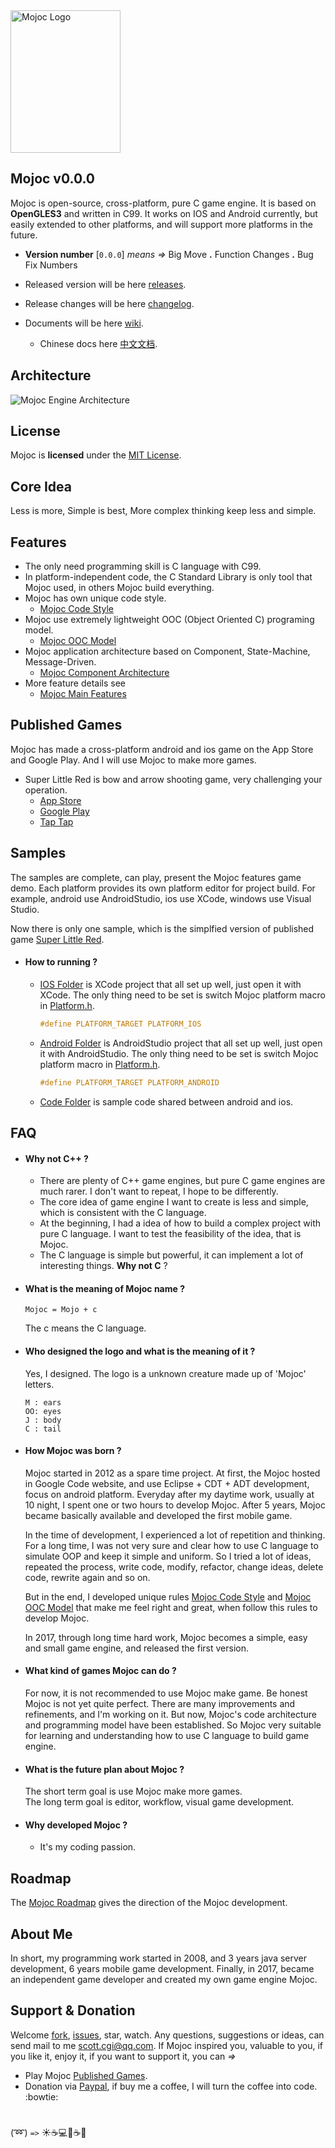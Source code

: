 <img src="https://github.com/scottcgi/Mojoc/raw/master/Docs/Pic/Logo.png" width="176" height="228" alt="Mojoc Logo" title="Mojoc Logo" />

## Mojoc v0.0.0

Mojoc is open-source, cross-platform, pure C game engine. It is based on **OpenGLES3** and written in C99. It works on IOS and Android currently, but easily extended to other platforms, and will support more platforms in the future.

* **Version number** [`0.0.0`] _means =>_ Big Move **.** Function Changes **.** Bug Fix Numbers
 
* Released version will be here [releases](https://github.com/scottcgi/Mojoc/releases).

* Release changes will be here [changelog](https://github.com/scottcgi/Mojoc/blob/master/ChangeLog.md).

* Documents will be here [wiki](https://github.com/scottcgi/Mojoc/wiki).
  * Chinese docs here [中文文档](https://github.com/scottcgi/Mojoc/wiki/%E4%B8%AD%E6%96%87%E6%96%87%E6%A1%A3%E5%88%97%E8%A1%A8).

## Architecture
![Mojoc Engine Architecture](https://github.com/scottcgi/Mojoc/raw/master/Docs/Pic/Architecture.png "Mojoc Engine Architecture")

## License
Mojoc is **licensed** under the [MIT License](https://github.com/scottcgi/Mojoc/blob/master/LICENSE "Mojoc Under MIT License").

## Core Idea
Less is more, Simple is best, More complex thinking keep less and simple.

## Features

* The only need programming skill is C language with C99.
* In platform-independent code, the C Standard Library is only tool that Mojoc used, in others Mojoc build everything.
* Mojoc has own unique code style. 
  * [Mojoc Code Style](https://github.com/scottcgi/Mojoc/wiki/Code-Style)
* Mojoc use extremely lightweight OOC (Object Oriented C) programing model. 
  * [Mojoc OOC Model](https://github.com/scottcgi/Mojoc/wiki/OOC-(Object-Oriented-C))
* Mojoc application architecture based on Component, State-Machine, Message-Driven. 
  * [Mojoc Component Architecture](https://github.com/scottcgi/Mojoc/wiki/Component-Architecture)
* More feature details see 
  * [Mojoc Main Features](https://github.com/scottcgi/Mojoc/wiki/Main-Features)
    
## Published Games
Mojoc has made a cross-platform android and ios game on the App Store and Google Play. And I will use Mojoc to make more games.
* Super Little Red is bow and arrow shooting game, very challenging your operation.
  * [App Store](https://itunes.apple.com/us/app/id1242353775)
  * [Google Play](https://play.google.com/store/apps/details?id=com.SuperLittleRed)
  * [Tap Tap](https://www.taptap.com/app/45524)

## Samples
The samples are complete, can play, present the Mojoc features game demo. Each platform provides its own platform editor for project build. For example, android use AndroidStudio, ios use XCode, windows use Visual Studio.

Now there is only one sample, which is the simplfied version of published game [Super Little Red](https://github.com/scottcgi/Mojoc/tree/master/Samples/SuperLittleRed).

* #### How to running ?

  * [IOS Folder](https://github.com/scottcgi/Mojoc/tree/master/Samples/SuperLittleRed/IOS) is XCode project that all set up well, just open it with XCode. The only thing need to be set is switch Mojoc platform macro in [Platform.h](https://github.com/scottcgi/Mojoc/blob/master/Engine/Toolkit/Platform/Platform.h).
    ```c
    #define PLATFORM_TARGET PLATFORM_IOS
    ```
  
  * [Android Folder](https://github.com/scottcgi/Mojoc/tree/master/Samples/SuperLittleRed/Android) is AndroidStudio project that all set up well, just open it with AndroidStudio. The only thing need to be set is switch Mojoc platform macro in [Platform.h](https://github.com/scottcgi/Mojoc/blob/master/Engine/Toolkit/Platform/Platform.h).
    ```c
    #define PLATFORM_TARGET PLATFORM_ANDROID
    ```

  * [Code Folder](https://github.com/scottcgi/Mojoc/tree/master/Samples/SuperLittleRed/Code) is sample code shared between android and ios.


## FAQ

* #### Why not C++ ?
  * There are plenty of C++ game engines, but pure C game engines are much rarer. I don't want to repeat, I hope to be differently.
  * The core idea of game engine I want to create is less and simple, which is consistent with the C language.
  * At the beginning, I had a idea of how to build a complex project with pure C language. I want to test the feasibility of the idea, that is Mojoc.
  * The C language is simple but powerful, it can implement a lot of interesting things. **Why not C** ?
    
* #### What is the meaning of Mojoc name ? 
  ```
  Mojoc = Mojo + c
  ```
  The c means the C language.
    
 * #### Who designed the logo and what is the meaning of it ?
   Yes, I designed. The logo is a unknown creature made up of 'Mojoc' letters.
   ```
   M : ears  
   OO: eyes  
   J : body  
   C : tail
   ```
* #### How Mojoc was born ?

  Mojoc started in 2012 as a spare time project. At first, the Mojoc hosted in Google Code website, and use Eclipse + CDT + ADT development, focus on android platform. Everyday after my daytime work, usually at 10 night, I spent one or two hours to develop Mojoc. After 5 years, Mojoc became basically available and developed the first mobile game.
    
  In the time of development, I experienced a lot of repetition and thinking. For a long time, I was not very sure and clear how to use C language to simulate OOP and keep it simple and uniform. So I tried a lot of ideas, repeated the process, write code, modify, refactor, change ideas, delete code, rewrite again and so on.
  
  But in the end, I developed unique rules [Mojoc Code Style](https://github.com/scottcgi/Mojoc/wiki/Code-Style) and [Mojoc OOC Model](https://github.com/scottcgi/Mojoc/wiki/OOC-(Object-Oriented-C)) that make me feel right and great, when follow this rules to develop Mojoc.

  In 2017, through long time hard work, Mojoc becomes a simple, easy and small game engine, and released the first version.

* #### What kind of games Mojoc can do ?
  For now, it is not recommended to use Mojoc make game. Be honest Mojoc is not yet quite perfect. There are many improvements and refinements, and I'm working on it. But now, Mojoc's code architecture and programming model have been established. So Mojoc very suitable for learning and understanding how to use C language to build game engine.
  
* #### What is the future plan about Mojoc ?
  The short term goal is use Mojoc make more games.   
  The long  term goal  is editor, workflow, visual game development.
  
* #### Why developed Mojoc ?
  * It's my coding passion. 
  

## Roadmap
The [Mojoc Roadmap](https://github.com/scottcgi/Mojoc/wiki/Roadmap) gives the direction of the Mojoc development.


## About Me
In short, my programming work started in 2008, and 3 years java server development, 6 years mobile game development. Finally, in 2017, became an independent game developer and created my own game engine Mojoc.


## Support & Donation
  Welcome [fork](https://github.com/scottcgi/Mojoc/issues#fork-destination-box), [issues](https://github.com/scottcgi/Mojoc/issues), star, watch. Any questions, suggestions or ideas, can send mail to me scott.cgi@qq.com. If Mojoc inspired you, valuable to you, if you like it, enjoy it, if you want to support it, you can _=>_ 
  * Play Mojoc [Published Games](#published-games).
  * Donation via [Paypal](https://www.paypal.me/scottcgi/1.28), if buy me a coffee, I will turn the coffee into code. :bowtie:
  
#
(:loop:) _`=>`_  :sunny::coffee::computer::bug::coffee::crescent_moon:

